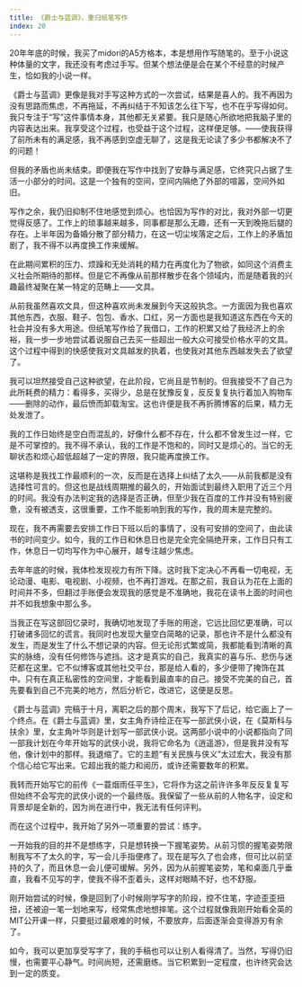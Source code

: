 ```yaml
---
title: 《爵士与蓝调》，重归纸笔写作
index: 20
---
```


20年年底的时候，我买了midori的A5方格本，本是想用作写随笔的。至于小说这种体量的文字，我还没有考虑过手写。但某个想法便是会在某个不经意的时候产生，恰如我的小说一样。

《爵士与蓝调》更像是我对手写这种方式的一次尝试，结果是喜人的。我不再因为没有思路而焦虑，不再拖延，不再纠结于不知该怎么往下写，也不在乎写得如何。我只专注于“写”这件事情本身，其他都无关紧要。我只是随心所欲地把我脑子里的内容表达出来。我享受这个过程，也受益于这个过程，这样便足够。——使我获得了前所未有的满足感，我不再感到空虚无聊了，这是我无论读了多少书都解决不了的问题！

但我的矛盾也尚未结束。即便我在写作中找到了安静与满足感，它终究只占据了生活一小部分的时间。这是一个独有的空间，空间内隔绝了外部的喧嚣，空间外如旧。

写作之余，我仍旧抑制不住地感觉到烦心。也恰因为写作的对比，我对外部一切更觉得反感了。工作上的琐事越来越多，同事都是那么无趣，还有一天到晚拖后腿的存在。上半年因为备婚分散了部分精力，在这一切尘埃落定之后，工作上的矛盾加剧了，我不得不以再度换工作来缓解。

在此期间累积的压力、烦躁和无处消耗的精力在再度化为了物欲，如同这个消费主义社会所期待的那样。但是它不再像从前那样散步在各个领域内，而是随着我的兴趣最终凝聚在某一特定的范畴上——文具。

从前我虽然喜欢文具，但这种喜欢尚未发展到今天这般执念。一方面因为我也喜欢其他东西，衣服、鞋子、包包、香水、口红，另一方面也是我知道这东西在今天的社会并没有多大用途。但纸笔写作给了我借口，工作的积累又给了我经济上的余裕，我一步一步地尝试着说服自己去买一些超出一般大众可接受价格水平的文具。这个过程中得到的快感使我对文具越发的执着，也使我对其他东西越发失去了欲望了。

我可以坦然接受自己这种欲望，在此阶段，它尚且是节制的。但我接受不了自己为此所耗费的精力：看得多，买得少，总是在犹豫反复，反反复复执行着加入购物车——删除的动作，最后愤而卸载淘宝。这也许便是我不再折腾博客的后果，精力无处发泄了。

我的工作日始终是空白而混乱的，好像什么都不存在，什么都不曾发生过一样，它是不可掌控的。我不得不承认，我的工作是不饱和的，同时又是烦心的。当它的无聊状态和烦心超低超越了一定的界限，我只能再度换工作。

这堪称是我找工作最顺利的一次，反而是在选择上纠结了太久——从前我都是没有选择性可言的。但这也是战线周期推的最久的，开始面试到最终入职用了近三个月的时间。我没有办法判定我的选择是否正确，但至少我在百度的工作并没有特别疲惫，没有被透支，这很重要，工作不能影响到我的写作，我的周末是完整的。

现在，我不再需要去安排工作日下班以后的事情了，没有可安排的空间了，由此读书的时间变少。如今，我的工作日和休息日也是完全完全隔绝开来，工作日只有工作，休息日一切均写作为中心展开，越专注越少焦虑。

去年年底的时候，我体检发现视力有所下降。这时我下定决心不再看一切电视，无论动漫、电影、电视剧、小视频，也不再打游戏。在那之前，我自认为花在上面的时间并不多，但翻过手账便会发现我的感觉是不准确地，我花在读书上面的时间也并不如我想象中那么多。

当我正在写这部回忆录时，我确切地发现了手账的用途，它远比回忆更准确，可以打破诸多回忆的谎言。我同时也发现大量空白简略的记录，那也许不是什么都没有发生，而是发生了什么不想记录的内容。但无论形式繁或简，我都能看到清晰的真实的脉络，没有任何修饰与遮挡。这才是真实的自己，我真实的喜与乐、悲伤与迷茫都在这里。它不似博客或其他社交平台，那是给人看的，多少便带了掩饰在其中。只有在真正私密性的空间里，才能看到最直率的自己。接受不完美的自己，首先要看到自己不完美的地方，然后分析它，改进它，这便是反思。

《爵士与蓝调》完稿于十月，离职之后的那个周末，我写下了后记，给它画上了一个终点。在《爵士与蓝调》里，女主角乔诗绘正在写一部武侠小说，在《莫斯科与扶余》里，女主角叶华则是计划写一部武侠小说。这两部小说中的小说都指向了同一部我计划在今年开始写的武侠小说，我将它命名为《逍遥游》，但是我并没有写他，像计划中的那样。我退缩了。它的主题“有关民族与侠义”太过宏大，我没有那个信心给它写出来。它超出我的能力和阅历，或许还需要数年的积累。

我转而开始写它的前传《一蓑烟雨任平生》，它将作为这之前许许多年反反复复写但始终不会写完的武侠小说的一个最终版。我保留了一些从前的人物名字，设定和背景却是全新的，因为尚在进行中，我无法有任何评判。

而在这个过程中，我开始了另外一项重要的尝试：练字。

一开始我的目的并不是想练字，只是想转换一下握笔姿势。从前习惯的握笔姿势限制我写不了太久的字，写一会儿手指便疼了。现在是写久了也会疼，但可比以前坚持的久了，而且休息一会儿便可缓解。另外，因为从前握笔姿势，笔和桌面几乎垂直，我看不见写的字，使我不得不歪着头，这样对眼睛不好，也不舒服。

刚开始尝试的时候，像是回到了小时候刚学写字的阶段，控不住笔，字迹歪歪扭扭，还被迫一笔一划地来写，经常焦虑地想摔笔。这个过程就像我刚开始看全英的MIT公开课一样，只要挺过最艰难的时候，不要放弃，后面逐渐会变得游刃有余了。

如今，我可以更加享受写字了，我的手稿也可以让别人看得清了。当然，写得仍旧慢，也需要平心静气。时间尚短，还需磨练。当它积累到一定程度，也许终究会达到一定的质变。
